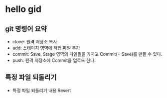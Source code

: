 # hello gid

## git 명령어 요약

- clone: 원격 저장소 복사
- add: 스테이지 영역에 작업 파일 추가
- commit: Save, Stage 영역의 파일들을 가지고 Commit(= Save)를 만들 수 있다.
- push: 원격 저장소에 Commit을 업로드 한다.

## 특정 파일 되돌리기

- 특정 파일 되돌리기 내용 Revert